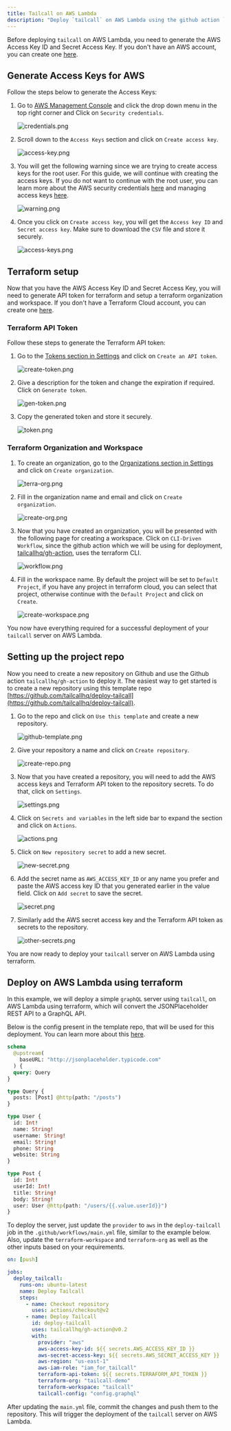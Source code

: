```yaml
---
title: Tailcall on AWS Lambda
description: "Deploy `tailcall` on AWS Lambda using the github action `tailcallhq/gh-action`"
---
```


Before deploying `tailcall` on AWS Lambda, you need to generate the AWS Access Key ID and Secret Access Key. If you don't have an AWS account, you can create one [here](https://aws.amazon.com/).

## Generate Access Keys for AWS

Follow the steps below to generate the Access Keys:

1. Go to [AWS Management Console](https://console.aws.amazon.com/) and click the drop down menu in the top right corner and Click on `Security credentials`.

   ![credentials.png](../static/images/aws/credentials.png)

2. Scroll down to the `Access Keys` section and click on `Create access key`.

   ![access-key.png](../static/images/aws/access-key.png)

3. You will get the following warning since we are trying to create access keys for the root user. For this guide, we will continue with creating the access keys. If you do not want to continue with the root user, you can learn more about the AWS security credentials [here](https://docs.aws.amazon.com/IAM/latest/UserGuide/security-creds.html) and managing access keys [here](https://docs.aws.amazon.com/IAM/latest/UserGuide/id_credentials_access-keys.html?icmpid=docs_iam_console#Using_CreateAccessKey).

   ![warning.png](../static/images/aws/warning.png)

4. Once you click on `Create access key`, you will get the `Access key ID` and `Secret access key`. Make sure to download the `CSV` file and store it securely.

   ![access-keys.png](../static/images/aws/access-keys.png)

## Terraform setup

Now that you have the AWS Access Key ID and Secret Access Key, you will need to generate API token for terraform and setup a terraform organization and workspace. If you don't have a Terraform Cloud account, you can create one [here](https://app.terraform.io/signup/account).

### Terraform API Token

Follow these steps to generate the Terraform API token:

1. Go to the [Tokens section in Settings](https://app.terraform.io/app/settings/tokens) and click on `Create an API token`.

   ![create-token.png](../static/images/aws/create-token.png)

2. Give a description for the token and change the expiration if required. Click on `Generate token`.

   ![gen-token.png](../static/images/aws/gen-token.png)

3. Copy the generated token and store it securely.

   ![token.png](../static/images/aws/token.png)

### Terraform Organization and Workspace

1. To create an organization, go to the [Organizations section in Settings](https://app.terraform.io/app/organizations) and click on `Create organization`.

   ![terra-org.png](../static/images/aws/terra-org.png)

2. Fill in the organization name and email and click on `Create organization`.

   ![create-org.png](../static/images/aws/create-org.png)

3. Now that you have created an organization, you will be presented with the following page for creating a workspace. Click on `CLI-Driven Workflow`, since the github action which we will be using for deployment, [tailcallhq/gh-action](https://github.com/tailcallhq/gh-action), uses the terraform CLI.

   ![workflow.png](../static/images/aws/workflow.png)

4. Fill in the workspace name. By default the project will be set to `Default Project`, if you have any project in terraform cloud, you can select that project, otherwise continue with the `Default Project` and click on `Create`.

   ![create-workspace.png](../static/images/aws/create-workspace.png)

You now have everything required for a successful deployment of your `tailcall` server on AWS Lambda.

## Setting up the project repo

Now you need to create a new repository on Github and use the Github action `tailcallhq/gh-action` to deploy it. The easiest way to get started is to create a new repository using this template repo [https://github.com/tailcallhq/deploy-tailcall](https://github.com/tailcallhq/deploy-tailcall).

1. Go to the repo and click on `Use this template` and create a new repository.

   ![github-template.png](../static/images/docs/fly/github-template.png)

2. Give your repository a name and click on `Create repository`.

   ![create-repo.png](../static/images/aws/create-repo.png)

3. Now that you have created a repository, you will need to add the AWS access keys and Terraform API token to the repository secrets. To do that, click on `Settings`.

   ![settings.png](../static/images/aws/settings.png)

4. Click on `Secrets and variables` in the left side bar to expand the section and click on `Actions`.

   ![actions.png](../static/images/aws/actions.png)

5. Click on `New repository secret` to add a new secret.

   ![new-secret.png](../static/images/aws/new-secret.png)

6. Add the secret name as `AWS_ACCESS_KEY_ID` or any name you prefer and paste the AWS access key ID that you generated earlier in the value field. Click on `Add secret` to save the secret.

   ![secret.png](../static/images/aws/secret.png)

7. Similarly add the AWS secret access key and the Terraform API token as secrets to the repository.

   ![other-secrets.png](../static/images/aws/other-secrets.png)

You are now ready to deploy your `tailcall` server on AWS Lambda using terraform.

## Deploy on AWS Lambda using terraform

In this example, we will deploy a simple `graphQL` server using `tailcall`, on AWS Lambda using terraform, which will convert the JSONPlaceholder REST API to a GraphQL API.

Below is the config present in the template repo, that will be used for this deployment. You can learn more about this [here](getting-started.mdx#writing-a-graphql-configuration).

```graphql
schema
  @upstream(
    baseURL: "http://jsonplaceholder.typicode.com"
  ) {
  query: Query
}

type Query {
  posts: [Post] @http(path: "/posts")
}

type User {
  id: Int!
  name: String!
  username: String!
  email: String!
  phone: String
  website: String
}

type Post {
  id: Int!
  userId: Int!
  title: String!
  body: String!
  user: User @http(path: "/users/{{.value.userId}}")
}
```

To deploy the server, just update the `provider` to `aws` in the `deploy-tailcall` job in the `.github/workflows/main.yml` file, similar to the example below. Also, update the `terraform-workspace` and `terraform-org` as well as the other inputs based on your requirements.

```yaml
on: [push]

jobs:
  deploy_tailcall:
    runs-on: ubuntu-latest
    name: Deploy Tailcall
    steps:
      - name: Checkout repository
        uses: actions/checkout@v2
      - name: Deploy Tailcall
        id: deploy-tailcall
        uses: tailcallhq/gh-action@v0.2
        with:
          provider: "aws"
          aws-access-key-id: ${{ secrets.AWS_ACCESS_KEY_ID }}
          aws-secret-access-key: ${{ secrets.AWS_SECRET_ACCESS_KEY }}
          aws-region: "us-east-1"
          aws-iam-role: "iam_for_tailcall"
          terraform-api-token: ${{ secrets.TERRAFORM_API_TOKEN }}
          terraform-org: "tailcall-demo"
          terraform-workspace: "tailcall"
          tailcall-config: "config.graphql"
```

After updating the `main.yml` file, commit the changes and push them to the repository. This will trigger the deployment of the `tailcall` server on AWS Lambda.
